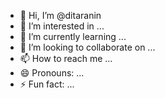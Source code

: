 - 👋 Hi, I’m @ditaranin
- 👀 I’m interested in ...
- 🌱 I’m currently learning ...
- 💞️ I’m looking to collaborate on ...
- 📫 How to reach me ...
- 😄 Pronouns: ...
- ⚡ Fun fact: ...

<!---
ditaranin/ditaranin is a ✨ special ✨ repository because its `README.md` (this file) appears on your GitHub profile.
You can click the Preview link to take a look at your changes.
--->
